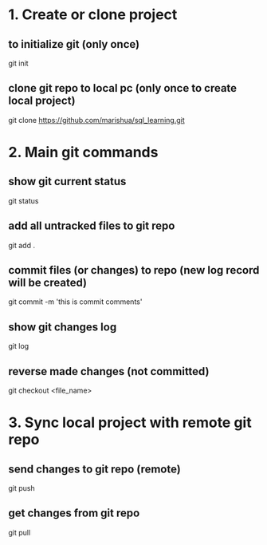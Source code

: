 
# 1. Create or clone project
 
## to initialize git (only once)
git init

## clone git repo to local pc (only once to create local project)
git clone https://github.com/marishua/sql_learning.git

# 2. Main git commands

## show git current status
git status

## add all untracked files to git repo
git add .

## commit files (or changes) to repo (new log record will be created)
git commit -m 'this is commit comments'

## show git changes log
git log

## reverse made changes (not committed)
git checkout <file_name>

# 3. Sync local project with remote git repo

## send changes to git repo (remote)
git push

## get changes from git repo
git pull
